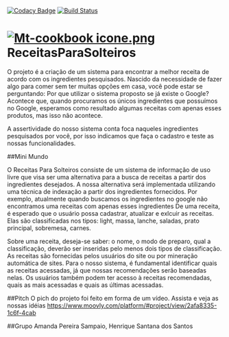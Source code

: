 [![Codacy Badge](https://api.codacy.com/project/badge/Grade/f3d5cddf1675447697d30d561072996e)](https://www.codacy.com?utm_source=github.com&amp;utm_medium=referral&amp;utm_content=rikes/RPS&amp;utm_campaign=Badge_Grade)
[![Build Status](https://travis-ci.org/rikes/RPS.svg?branch=master)](https://travis-ci.org/rikes/RPS)



# [![Mt-cookbook icone.png](https://s5.postimg.org/7ufgb044n/Mt_cookbook_icone.png)](https://postimg.org/image/7ho24tlur/)ReceitasParaSolteiros

O projeto é a criação de um sistema para encontrar a melhor receita de acordo com os ingredientes pesquisados. Nascido da necessidade de fazer algo para comer sem ter muitas opções em casa, você pode estar se perguntando: Por que utilizar o sistema proposto se já existe o Google? Acontece que, quando procuramos os únicos ingredientes que possuímos no Google, esperamos como resultado algumas receitas com apenas esses produtos, mas isso não acontece.

A assertividade do nosso sistema conta foca naqueles ingredientes pesquisados por você, por isso indicamos que faça o cadastro e teste as nossas funcionalidades.


##Mini Mundo

O Receitas Para Solteiros consiste de um sistema de informação de uso livre que visa ser uma alternativa para a busca de receitas a partir dos ingredientes desejados. A nossa alternativa será implementada utilizando uma técnica de indexação a partir dos ingredientes fornecidos. Por exemplo, atualmente quando buscamos os ingredientes no google não encontramos uma receitas com apenas esses ingredientes  De uma receita, é esperado que o usuário possa cadastrar, atualizar e exlcuir as receitas. Elas são classificadas nos tipos: light, massa, lanche, saladas, prato principal, sobremesa, carnes.

Sobre uma receita, deseja-se saber: o nome, o modo de preparo, qual a classificação, deverão ser inseridas pelo menos dois tipos de classificação. As receitas são fornecidas pelos usuários do site ou por mineração automática de sites. Para o nosso sistema, é fundamental identificar quais as receitas acessadas, já que nossas recomendações serão baseadas nelas. Os usuários também podem ter acesso à receitas recomendadas, quais as mais acessadas e quais as últimas acessadas.

##Pitch
O pich do projeto foi feito em forma de um vídeo. Assista e veja as nossas idéias
https://www.moovly.com/platform/#project/view/2afa8335-1c6f-4cab


##Grupo
Amanda Pereira Sampaio, Henrique Santana dos Santos


